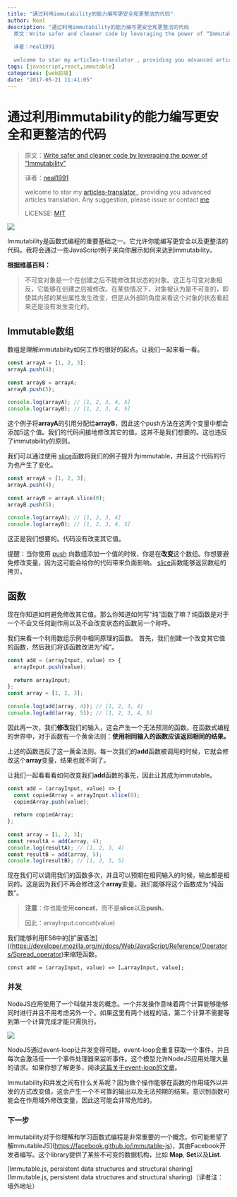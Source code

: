 ```yaml
---
title: "通过利用immutability的能力编写更安全和更整洁的代码"
author: Neal
description: "通过利用immutability的能力编写更安全和更整洁的代码
  原文：Write safer and cleaner code by leveraging the power of “Immutability”
  
  译者：neal1991
  
  welcome to star my articles-translator , providing you advanced article"
tags: [javascript,react,immutable]
categories: [web前端]
date: "2017-05-21 11:41:05"
---
```

# 通过利用immutability的能力编写更安全和更整洁的代码

> 原文：[Write safer and cleaner code by leveraging the power of “Immutability”](https://medium.freecodecamp.com/write-safer-and-cleaner-code-by-leveraging-the-power-of-immutability-7862df04b7b6)
>
> 译者：[neal1991](https://github.com/neal1991)
>
> welcome to star my [articles-translator ](https://github.com/neal1991), providing you advanced articles translation. Any suggestion, please issue or contact [me](mailto:bing.ecnu@gmail.com)
>
> LICENSE: [MIT](https://opensource.org/licenses/MIT)

![](https://cloud.githubusercontent.com/assets/12164075/26274743/77a794ca-3d83-11e7-861f-6504b9c0e8c6.png)

Immutability是函数式编程的重要基础之一。它允许你能编写更安全以及更整洁的代码。我将会通过一些JavaScript例子来向你展示如何来达到immutability。

**根据维基百科：**

>不可变对象是一个在创建之后不能修改其状态的对象。这正与可变对象相反，它能够在创建之后被修改。在某些情况下，对象被认为是不可变的，即使其内部的某些属性发生改变，但是从外部的角度来看这个对象的状态看起来还是没有发生变化的。

## Immutable数组

数组是理解immutability如何工作的很好的起点。让我们一起来看一看。

```javascript
const arrayA = [1, 2, 3];
arrayA.push(4);
 
const arrayB = arrayA;
arrayB.push(5);
 
console.log(arrayA); // [1, 2, 3, 4, 5]
console.log(arrayB); // [1, 2, 3, 4, 5]
```

这个例子将**arrayA**的引用分配给**arrayB**，因此这个push方法在这两个变量中都会添加5这个值。我们的代码间接地修改其它的值，这并不是我们想要的。这也违反了immutability的原则。

我们可以通过使用 [slice](https://developer.mozilla.org/en-US/docs/Web/JavaScript/Reference/Global_Objects/Array/slice)函数将我们的例子提升为immutable，并且这个代码的行为也产生了变化。

```javascript
const arrayA = [1, 2, 3];
arrayA.push(4);
 
const arrayB = arrayA.slice(0);
arrayB.push(5);
 
console.log(arrayA); // [1, 2, 3, 4]
console.log(arrayB); // [1, 2, 3, 4, 5]
```

这正是我们想要的。代码没有改变其它值。

提醒：当你使用 [push](https://developer.mozilla.org/en-US/docs/Web/JavaScript/Reference/Global_Objects/Array/push) 向数组添加一个值的时候，你是在**改变**这个数组。你想要避免修改变量，因为这可能会给你的代码带来负面影响。 [slice](https://developer.mozilla.org/en-US/docs/Web/JavaScript/Reference/Global_Objects/Array/slice)函数能够返回数组的拷贝。

## 函数

现在你知道如何避免修改其它值。那么你知道如何写“纯”函数了嘛？纯函数是对于一个不会又任何副作用以及不会改变状态的函数另一个称呼。

我们来看一个利用数组示例中相同原理的函数。 首先，我们创建一个改变其它值的函数，然后我们将该函数改进为“纯”。

```javascript
const add = (arrayInput, value) => {
  arrayInput.push(value);
 
  return arrayInput;
};
const array = [1, 2, 3];
 
console.log(add(array, 4)); // [1, 2, 3, 4]
console.log(add(array, 5)); // [1, 2, 3, 4, 5]
```

因此再一次，我们**修改**我们的输入，这会产生一个无法预测的函数。在函数式编程的世界中，对于函数有一个黄金法则：**使用相同输入的函数应该返回相同的结果。**

上述的函数违反了这一黄金法则。每一次我们的**add**函数被调用的时候，它就会修改这个**array**变量，结果也就不同了。

让我们一起看看看如何改变我们**add**函数的事先，因此让其成为immutable。

```javascript
const add = (arrayInput, value) => {
  const copiedArray = arrayInput.slice(0);
  copiedArray.push(value);
 
  return copiedArray;
};
 
const array = [1, 2, 3];
const resultA = add(array, 4);
console.log(resultA); // [1, 2, 3, 4]
const resultB = add(array, 5);
console.log(resultB); // [1, 2, 3, 5]
```

现在我们可以调用我们的函数多次，并且可以预期在相同输入的时候，输出都是相同的。这是因为我们不再会修改这个**array**变量。我们能够将这个函数成为“纯函数”。

> **注意**：你也能使用**concat**，而不是**slice**以及**push**。
>
> 因此：arrayInput.concat(value)

我们能够利用ES6中的[扩展语法]((https://developer.mozilla.org/nl/docs/Web/JavaScript/Reference/Operators/Spread_operator)来缩短函数。

```
const add = (arrayInput, value) => […arrayInput, value];
```

### 并发

NodeJS应用使用了一个叫做并发的概念。一个并发操作意味着两个计算能够能够同时进行并且不用考虑另外一个。如果这里有两个线程的话，第二个计算不需要等到第一个计算完成才能只需执行。

![](https://cloud.githubusercontent.com/assets/12164075/26275010/948ad254-3d89-11e7-8a1a-300144626274.png)

NodeJS通过event-loop让并发变得可能。event-loop会重复获取一个事件，并且每次会激活任一一个事件处理器来监听事件。这个模型允许NodeJS应用处理大量的请求。如果你想了解更多，阅读[这篇关于event-loop的文章](https://nodejs.org/en/docs/guides/event-loop-timers-and-nexttick)。

Immutability和并发之间有什么关系呢？因为做个操作能够在函数的作用域外以并发的方式改变值，这会产生一个不可靠的输出以及无法预期的结果。意识到函数可能会在作用域外修改变量，因此这可能会非常危险的。

### 下一步

Immutability对于你理解和学习函数式编程是非常重要的一个概念。你可能希望了解mmutableJS](https://facebook.github.io/immutable-js)，其由Facebook开发者编写。这个library提供了某些不可变的数据机构，比如 **Map**, **Set**以及**List**.

[Immutable.js, persistent data structures and structural sharing](Immutable.js, persistent data structures and structural sharing)（译者注：墙外地址）